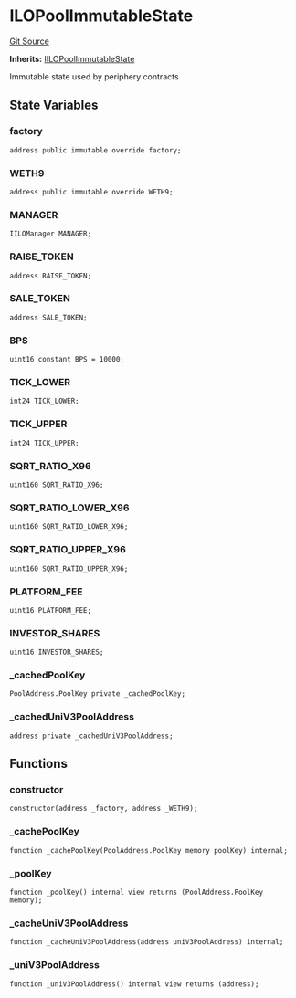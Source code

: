 # ILOPoolImmutableState
[Git Source](https://github.com/KYRDTeam/ilo-contracts/blob/1de4d92cce6f0722e8736db455733703c706f30f/src/base/ILOPoolImmutableState.sol)

**Inherits:**
[IILOPoolImmutableState](/src/interfaces/IILOPoolImmutableState.sol/interface.IILOPoolImmutableState.md)

Immutable state used by periphery contracts


## State Variables
### factory

```solidity
address public immutable override factory;
```


### WETH9

```solidity
address public immutable override WETH9;
```


### MANAGER

```solidity
IILOManager MANAGER;
```


### RAISE_TOKEN

```solidity
address RAISE_TOKEN;
```


### SALE_TOKEN

```solidity
address SALE_TOKEN;
```


### BPS

```solidity
uint16 constant BPS = 10000;
```


### TICK_LOWER

```solidity
int24 TICK_LOWER;
```


### TICK_UPPER

```solidity
int24 TICK_UPPER;
```


### SQRT_RATIO_X96

```solidity
uint160 SQRT_RATIO_X96;
```


### SQRT_RATIO_LOWER_X96

```solidity
uint160 SQRT_RATIO_LOWER_X96;
```


### SQRT_RATIO_UPPER_X96

```solidity
uint160 SQRT_RATIO_UPPER_X96;
```


### PLATFORM_FEE

```solidity
uint16 PLATFORM_FEE;
```


### INVESTOR_SHARES

```solidity
uint16 INVESTOR_SHARES;
```


### _cachedPoolKey

```solidity
PoolAddress.PoolKey private _cachedPoolKey;
```


### _cachedUniV3PoolAddress

```solidity
address private _cachedUniV3PoolAddress;
```


## Functions
### constructor


```solidity
constructor(address _factory, address _WETH9);
```

### _cachePoolKey


```solidity
function _cachePoolKey(PoolAddress.PoolKey memory poolKey) internal;
```

### _poolKey


```solidity
function _poolKey() internal view returns (PoolAddress.PoolKey memory);
```

### _cacheUniV3PoolAddress


```solidity
function _cacheUniV3PoolAddress(address uniV3PoolAddress) internal;
```

### _uniV3PoolAddress


```solidity
function _uniV3PoolAddress() internal view returns (address);
```

